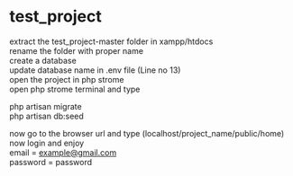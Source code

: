 # test_project
extract the test_project-master folder in xampp/htdocs<br>
rename the folder with proper name<br>
create a database <br>
update database name in .env file (Line no 13)<br>
open the project in php strome <br>
open php strome terminal and type<br>

php artisan migrate<br>
php artisan db:seed<br>

now go to the browser url and type (localhost/project_name/public/home)<br>
now login and enjoy<br>
email = example@gmail.com<br>
password = password<br>
